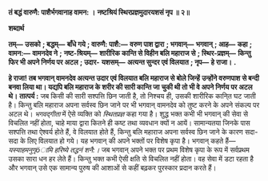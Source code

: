**तं बद्धं वारुणै: पाशैर्भगवानाह वामन: ।** **नष्टश्रियं स्थिरप्रज्ञमुदारयशसं नृप ॥ २॥** 

**शब्दार्थ** 

**तम्—** **उसको** **; बद्धम्—** **बाँधे गये** **; वारुणै: पाशै:—** **वरुण पाश द्वारा** **; भगवान्—** **भगवान्** **; आह—** **कहा** **; वामन:—** **वामनदेव ने** **;** **नष्ट-श्रियम्—** **शारीरिक कान्ति से विहीन बलि महाराज से** **; स्थिर-प्रज्ञम्—** **किन्तु फिर भी अपने निर्णय पर अटल** **; उदार-** **यशसम्—** **अत्यन्त सुन्दर एवं विलयात** **; नृप—** **हे राजा।** **.** 

**हे राजा! तब भगवान् वामनदेव अत्यन्त उदार एवं विलयात बलि महाराज से बोले जिन्हें** **उन्होंने वरुणपाश से बन्दी बनवा लिया था। यद्यपि बलि महाराज के शरीर की सारी कान्ति जा** **चुकी थी तो भी वे अपने निर्णय पर अटल थे।** **तात्पर्य :** जब किसी की सारी सश्पत्ति छिन जाती है, तो निश्चय ही, उसकी शारीरिक कानि्त घट जाती है। किन्तु बलि महाराज अपना सर्वस्व छिन जाने पर भी भगवान् वामनदेव को तुष्ट करने के अपने संकल्प पर अटल थे। *भगवद्गीता* में ऐसे व्यक्ति को *स्थितप्रज्ञ* कहा गया है। शुद्ध भक्त कभी भी भगवान् की सेवा से विचलित नहीं होता, चाहे माया द्वारा कितने ही कष्ट तथा व्यवधान क्यों न आयें। सामान्यतया जिनके पास सश्पत्ति तथा ऐश्वर्य होते हैं, वे विलयात होते हैं, किन्तु बलि महाराज अपना सर्वस्व छिन जाने के कारण सदा-सदा के लिए विलयात हो गये। यह भगवान् की अपने भक्तों पर विशेष कृपा है। भगवान् कहते हैं— *यस्याहमनुगृöामि हरिष्ये तद्धनं शनै:।* जब भगवान् अपने भक्त पर प्रथम विशेष कृपा के रूप में सर्वप्रथम उसका सारा धन हर लेते हैं। किन्तु भक्त कभी ऐसी क्षति से विचलित नहीं होता। वह सेवा में डटा रहता है और भगवान् उसे एक सामान्य पुरुष की आशाओं से कहीं बढ़कर पुरस्कार प्रदान करते हैं।  